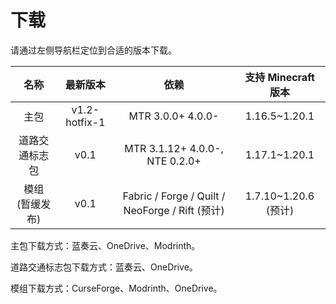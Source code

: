 # 下载

请通过左侧导航栏定位到合适的版本下载。

|      名称       |   最新版本    |                      依赖                       | 支持 Minecraft 版本  |
| :-------------: | :-----------: | :---------------------------------------------: | :------------------: |
|      主包       | v1.2-hotfix-1 |                MTR 3.0.0+ 4.0.0-                |    1.16.5~1.20.1     |
| 道路交通标志包  |     v0.1      |         MTR 3.1.12+ 4.0.0-, NTE 0.2.0+          |    1.17.1~1.20.1     |
| 模组 (暂缓发布) |     v0.1      | Fabric / Forge / Quilt / NeoForge / Rift (预计) | 1.7.10~1.20.6 (预计) |

主包下载方式：蓝奏云、OneDrive、Modrinth。

道路交通标志包下载方式：蓝奏云、OneDrive。

模组下载方式：CurseForge、Modrinth、OneDrive。